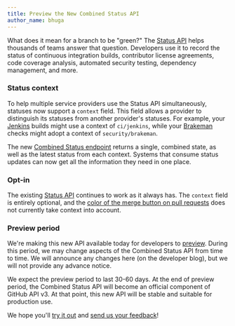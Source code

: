 ```yaml
---
title: Preview the New Combined Status API
author_name: bhuga
---
```


What does it mean for a branch to be "green?" The [Status API][status-api] helps
thousands of teams answer that question. Developers use it to record the status
of continuous integration builds, contributor license agreements, code coverage
analysis, automated security testing, dependency management, and more.


### Status context

To help multiple service providers use the Status API simultaneously, statuses
now support a `context` field. This field allows a provider to distinguish its
statuses from another provider's statuses. For example, your [Jenkins][] builds
might use a context of `ci/jenkins`, while your [Brakeman][] checks might adopt a
context of `security/brakeman`.

The new [Combined Status endpoint][combined-status-api] returns a single,
combined state, as well as the latest status from each context. Systems that
consume status updates can now get all the information they need in one place.

### Opt-in

The existing [Status API][list-statuses] continues to work as it always has. The
`context` field is entirely optional, and the [color of the merge button on pull
requests](https://github.com/blog/1227-commit-status-api) does not currently
take context into account.

### Preview period

We're making this new API available today for developers to
[preview][status-api]. During this period, we may change aspects of the Combined
Status API from time to time. We will announce any changes here (on the
developer blog), but we will not provide any advance notice.

We expect the preview period to last 30-60 days. At the end of preview period,
the Combined Status API will become an official component of GitHub API v3. At
that point, this new API will be stable and suitable for production use.

We hope you'll [try it out][status-api] and [send us your feedback][contact]!

[status-api]: /v3/repos/statuses/
[contact]: https://github.com/contact?form[subject]=Combined+Status+API
[combined-status-api]: /v3/repos/statuses/#get-the-combined-status-for-a-specific-ref
[create-a-status]: /v3/repos/statuses/#create-a-status
[brakeman]: http://brakemanscanner.org/
[jenkins]: http://jenkins-ci.org/
[list-statuses]: /v3/repos/statuses/#list-statuses-for-a-specific-ref
